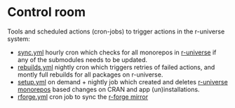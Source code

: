 # Control room

Tools and scheduled actions (cron-jobs) to trigger actions in the r-universe system:

 - [sync.yml](.github/workflows/sync.yml) hourly cron which checks for all monorepos in [r-universe](https://github.com/r-universe/) if any of the submodules needs to be updated.
 - [rebuilds.yml](.github/workflows/rebuilds.yml) nightly cron which triggers retries of failed actions, and montly full rebuilds for all packages on r-universe.
 - [setup.yml](.github/workflows/setup.yml) on demand + nightly job which created and deletes [r-universe monorepos](https://github.com/r-universe) based changes on CRAN and app (un)installations.
 - [rforge.yml](.github/workflows/rforge.yml) cron job to sync the [r-forge mirror](https://github.com/r-forge)

